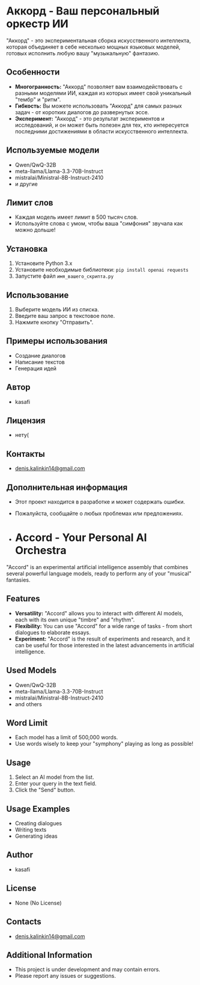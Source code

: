# Аккорд - Ваш персональный оркестр ИИ

"Аккорд" - это экспериментальная сборка искусственного интеллекта, которая объединяет в себе несколько мощных языковых моделей, готовых исполнить любую вашу "музыкальную" фантазию.

## Особенности

* **Многогранность:** "Аккорд" позволяет вам взаимодействовать с разными моделями ИИ, каждая из которых имеет свой уникальный "тембр" и "ритм".
* **Гибкость:** Вы можете использовать "Аккорд" для самых разных задач - от коротких диалогов до развернутых эссе.
* **Эксперимент:** "Аккорд" - это результат экспериментов и исследований, и он может быть полезен для тех, кто интересуется последними достижениями в области искусственного интеллекта.

## Используемые модели

* Qwen/QwQ-32B
* meta-llama/Llama-3.3-70B-Instruct
* mistralai/Ministral-8B-Instruct-2410
* и другие

## Лимит слов

* Каждая модель имеет лимит в 500 тысяч слов.
* Используйте слова с умом, чтобы ваша "симфония" звучала как можно дольше!

## Установка

1.  Установите Python 3.x
2.  Установите необходимые библиотеки: `pip install openai requests`
3.  Запустите файл `имя_вашего_скрипта.py`

## Использование

1.  Выберите модель ИИ из списка.
2.  Введите ваш запрос в текстовое поле.
3.  Нажмите кнопку "Отправить".

## Примеры использования

* Создание диалогов
* Написание текстов
* Генерация идей

## Автор

* kasafi

## Лицензия

* нету(

## Контакты

* denis.kalinkin14@gmail.com

## Дополнительная информация

* Этот проект находится в разработке и может содержать ошибки.
* Пожалуйста, сообщайте о любых проблемах или предложениях.

* # Accord - Your Personal AI Orchestra

"Accord" is an experimental artificial intelligence assembly that combines several powerful language models, ready to perform any of your "musical" fantasies.

## Features

* **Versatility:** "Accord" allows you to interact with different AI models, each with its own unique "timbre" and "rhythm".
* **Flexibility:** You can use "Accord" for a wide range of tasks - from short dialogues to elaborate essays.
* **Experiment:** "Accord" is the result of experiments and research, and it can be useful for those interested in the latest advancements in artificial intelligence.

## Used Models

* Qwen/QwQ-32B
* meta-llama/Llama-3.3-70B-Instruct
* mistralai/Ministral-8B-Instruct-2410
* and others

## Word Limit

* Each model has a limit of 500,000 words.
* Use words wisely to keep your "symphony" playing as long as possible!

## Usage

1.  Select an AI model from the list.
2.  Enter your query in the text field.
3.  Click the "Send" button.

## Usage Examples

* Creating dialogues
* Writing texts
* Generating ideas

## Author

* kasafi

## License

* None (No License)

## Contacts

* denis.kalinkin14@gmail.com

## Additional Information

* This project is under development and may contain errors.
* Please report any issues or suggestions.
